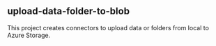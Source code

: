 ## upload-data-folder-to-blob
This project creates connectors to upload data or folders from local to Azure Storage. 
